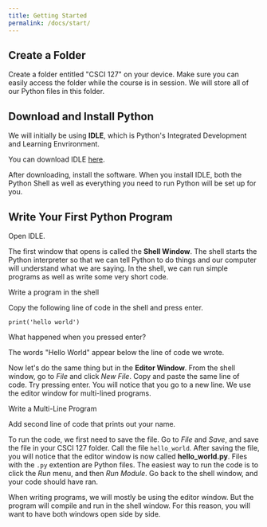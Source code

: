 ```yaml
---
title: Getting Started
permalink: /docs/start/
---
```


## Create a Folder
Create a folder entitled "CSCI 127" on your device. Make sure you can easily access the folder while the course is in session. We will store all of our Python files in this folder.

## Download and Install Python
We will initially be using **IDLE**, which is Python's Integrated Development and Learning Envrironment. 

You can download IDLE [here](https://www.python.org/downloads/).

After downloading, install the software. When you install IDLE, both the Python Shell as well as everything you need to run Python will be set up for you. 

## Write Your First Python Program
Open IDLE. 

The first window that opens is called the **Shell Window**. The shell starts the Python interpreter so that we can tell Python to do things and our computer will understand what we are saying. In the shell, we can run simple programs as well as write some very short code. 

<span class="task-header">Write a program in the shell</span>

<span class="task">Copy the following line of code in the shell and press enter.</span>

`print('hello world')`

<span class="think">What happened when you pressed enter?</span>

<span class="solution">The words "Hello World" appear below the line of code we wrote.</span>

Now let's do the same thing but in the **Editor Window**. From the shell window, go to *File* and click *New File*. Copy and paste the same line of code. Try pressing enter. You will notice that you go to a new line. We use the editor window for multi-lined programs.

<span class="task-header">Write a Multi-Line Program</span>

<span class="task">Add second line of code that prints out your name.</span>

To run the code, we first need to save the file. Go to *File* and *Save*, and save the file in your CSCI 127 folder. Call the file `hello_world`. After saving the file, you will notice that the editor window is now called **hello_world.py**. Files with the `.py` extention are Python files. The easiest way to run the code is to click the *Run* menu, and then *Run Module*. Go back to the shell window, and your code should have ran.

<span class="important">When writing programs, we will mostly be using the editor window. But the program will compile and run in the shell window. For this reason, you will want to have both windows open side by side.</span>